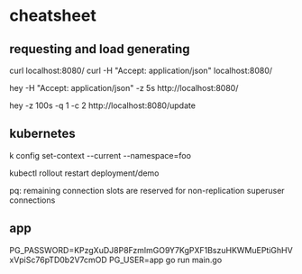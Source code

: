 # cheatsheet

## requesting and load generating

curl localhost:8080/
curl -H "Accept: application/json"  localhost:8080/

hey -H "Accept: application/json" -z 5s  http://localhost:8080/

hey -z 100s -q 1 -c 2  http://localhost:8080/update

## kubernetes

k config set-context --current --namespace=foo

kubectl rollout restart deployment/demo

pq: remaining connection slots are reserved for non-replication superuser connections

## app

PG_PASSWORD=KPzgXuDJ8P8FzmlmGO9Y7KgPXF1BszuHKWMuEPtiGhHVxVpiSc76pTD0b2V7cmOD PG_USER=app go run main.go
